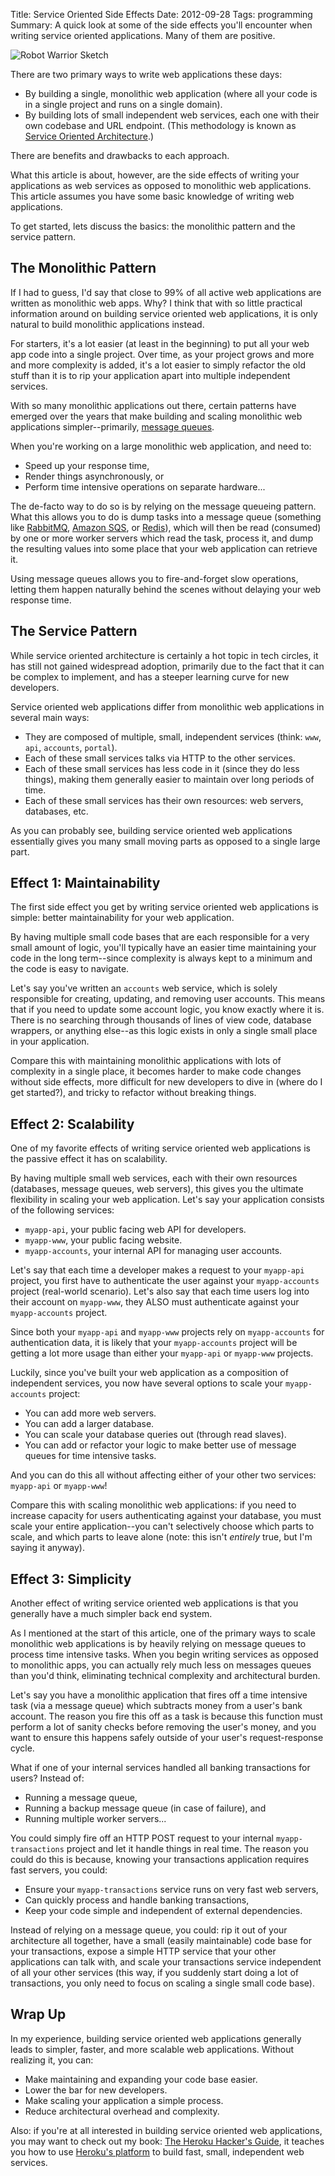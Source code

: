 Title: Service Oriented Side Effects
Date: 2012-09-28
Tags: programming
Summary: A quick look at some of the side effects you'll encounter when writing service oriented applications.  Many of them are positive.


![Robot Warrior Sketch][]


There are two primary ways to write web applications these days:

-   By building a single, monolithic web application (where all your code is in
    a single project and runs on a single domain).
-   By building lots of small independent web services, each one with their own
    codebase and URL endpoint.  (This methodology is known as
    [Service Oriented Architecture][].)

There are benefits and drawbacks to each approach.

What this article is about, however, are the side effects of writing your
applications as web services as opposed to monolithic web applications.  This
article assumes you have some basic knowledge of writing web applications.

To get started, lets discuss the basics: the monolithic pattern and the service
pattern.


## The Monolithic Pattern

If I had to guess, I'd say that close to 99% of all active web applications are
written as monolithic web apps.  Why?  I think that with so little practical
information around on building service oriented web applications, it is only
natural to build monolithic applications instead.

For starters, it's a lot easier (at least in the beginning) to put all your web
app code into a single project.  Over time, as your project grows and more and
more complexity is added, it's a lot easier to simply refactor the old stuff
than it is to rip your application apart into multiple independent services.

With so many monolithic applications out there, certain patterns have emerged
over the years that make building and scaling monolithic web applications
simpler--primarily, [message queues][].

When you're working on a large monolithic web application, and need to:

-   Speed up your response time,
-   Render things asynchronously, or
-   Perform time intensive operations on separate hardware...

The de-facto way to do so is by relying on the message queueing pattern.  What
this allows you to do is dump tasks into a message queue (something
like [RabbitMQ][], [Amazon SQS][], or [Redis][]), which will then be read
(consumed) by one or more worker servers which read the task, process it, and
dump the resulting values into some place that your web application can
retrieve it.

Using message queues allows you to fire-and-forget slow operations, letting
them happen naturally behind the scenes without delaying your web response
time.


## The Service Pattern

While service oriented architecture is certainly a hot topic in tech circles,
it has still not gained widespread adoption, primarily due to the fact that it
can be complex to implement, and has a steeper learning curve for new
developers.

Service oriented web applications differ from monolithic web applications in
several main ways:

-   They are composed of multiple, small, independent services (think: `www`,
    `api`, `accounts`, `portal`).
-   Each of these small services talks via HTTP to the other services.
-   Each of these small services has less code in it (since they do less
    things), making them generally easier to maintain over long periods of
    time.
-   Each of these small services has their own resources: web servers,
    databases, etc.

As you can probably see, building service oriented web applications essentially
gives you many small moving parts as opposed to a single large part.


## Effect 1: Maintainability

The first side effect you get by writing service oriented web applications is
simple: better maintainability for your web application.

By having multiple small code bases that are each responsible for a very small
amount of logic, you'll typically have an easier time maintaining your code in
the long term--since complexity is always kept to a minimum and the code is
easy to navigate.

Let's say you've written an `accounts` web service, which is solely responsible
for creating, updating, and removing user accounts.  This means that if you
need to update some account logic, you know exactly where it is.  There is no
searching through thousands of lines of view code, database wrappers, or
anything else--as this logic exists in only a single small place in your
application.

Compare this with maintaining monolithic applications with lots of complexity
in a single place, it becomes harder to make code changes without side effects,
more difficult for new developers to dive in (where do I get started?), and
tricky to refactor without breaking things.


## Effect 2: Scalability

One of my favorite effects of writing service oriented web applications is the
passive effect it has on scalability.

By having multiple small web services, each with their own resources
(databases, message queues, web servers), this gives you the ultimate
flexibility in scaling your web application.  Let's say your application
consists of the following services:

-   `myapp-api`, your public facing web API for developers.
-   `myapp-www`, your public facing website.
-   `myapp-accounts`, your internal API for managing user accounts.

Let's say that each time a developer makes a request to your `myapp-api`
project, you first have to authenticate the user against your `myapp-accounts`
project (real-world scenario).  Let's also say that each time users log into
their account on `myapp-www`, they ALSO must authenticate against your
`myapp-accounts` project.

Since both your `myapp-api` and `myapp-www` projects rely on `myapp-accounts`
for authentication data, it is likely that your `myapp-accounts` project will
be getting a lot more usage than either your `myapp-api` or `myapp-www`
projects.

Luckily, since you've built your web application as a composition of
independent services, you now have several options to scale your
`myapp-accounts` project:

-   You can add more web servers.
-   You can add a larger database.
-   You can scale your database queries out (through read slaves).
-   You can add or refactor your logic to make better use of message queues for
    time intensive tasks.

And you can do this all without affecting either of your other two services:
`myapp-api` or `myapp-www`!

Compare this with scaling monolithic web applications: if you need to increase
capacity for users authenticating against your database, you must scale your
entire application--you can't selectively choose which parts to scale, and
which parts to leave alone (note: this isn't *entirely* true, but I'm saying
it anyway).


## Effect 3: Simplicity

Another effect of writing service oriented web applications is that you
generally have a much simpler back end system.

As I mentioned at the start of this article, one of the primary ways to scale
monolithic web applications is by heavily relying on message queues to process
time intensive tasks.  When you begin writing services as opposed to monolithic
apps, you can actually rely much less on messages queues than you'd think,
eliminating technical complexity and architectural burden.

Let's say you have a monolithic application that fires off a time intensive
task (via a message queue) which subtracts money from a user's bank account.
The reason you fire this off as a task is because this function must perform a
lot of sanity checks before removing the user's money, and you want to ensure
this happens safely outside of your user's request-response cycle.

What if one of your internal services handled all banking transactions for
users?  Instead of:

-   Running a message queue,
-   Running a backup message queue (in case of failure), and
-   Running multiple worker servers...

You could simply fire off an HTTP POST request to your internal
`myapp-transactions` project and let it handle things in real time.  The reason
you could do this is because, knowing your transactions application requires
fast servers, you could:

-   Ensure your `myapp-transactions` service runs on very fast web servers,
-   Can quickly process and handle banking transactions,
-   Keep your code simple and independent of external dependencies.

Instead of relying on a message queue, you could: rip it out of your
architecture all together, have a small (easily maintainable) code base for
your transactions, expose a simple HTTP service that your other applications
can talk with, and scale your transactions service independent of all your
other services (this way, if you suddenly start doing a lot of transactions,
you only need to focus on scaling a single small code base).


## Wrap Up

In my experience, building service oriented web applications generally leads to
simpler, faster, and more scalable web applications.  Without realizing it, you
can:

-   Make maintaining and expanding your code base easier.
-   Lower the bar for new developers.
-   Make scaling your application a simple process.
-   Reduce architectural overhead and complexity.

Also: if you're at all interested in building service oriented web
applications, you may want to check out my book:
[The Heroku Hacker's Guide][], it teaches you how to use
[Heroku's platform][] to build fast, small, independent web services.


  [Robot Warrior Sketch]: {filename}/images/2012/robot-warrior-sketch.png "Robot Warrior Sketch"
  [Service Oriented Architecture]: http://en.wikipedia.org/wiki/Service-oriented_architecture "Service Oriented Architecture"
  [message queues]: http://en.wikipedia.org/wiki/Message_queue "Message Queues"
  [RabbitMQ]: http://www.rabbitmq.com/ "RabbitMQ"
  [Amazon SQS]: http://aws.amazon.com/sqs/ "Amazon SQS"
  [Redis]: http://redis.io/ "Redis"
  [The Heroku Hacker's Guide]: http://www.theherokuhackersguide.com/ "The Heroku Hacker's Guide"
  [Heroku's platform]: http://www.heroku.com/ "Heroku"

